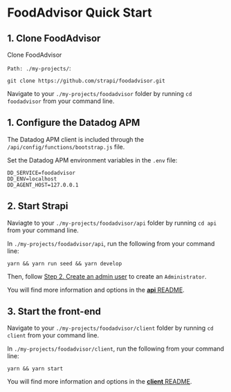 # FoodAdvisor Quick Start

## 1. Clone FoodAdvisor

Clone FoodAdvisor

`Path: ./my-projects/`:

```
git clone https://github.com/strapi/foodadvisor.git
```

Navigate to your `./my-projects/foodadvisor` folder by running `cd foodadvisor` from your command line.

## 1. Configure the Datadog APM

The Datadog APM client is included through the `/api/config/functions/bootstrap.js` file.

Set the Datadog APM environment variables in the `.env` file:
```shell
DD_SERVICE=foodadvisor
DD_ENV=localhost
DD_AGENT_HOST=127.0.0.1
```

## 2. Start Strapi

Naviagte to your `./my-projects/foodadvisor/api` folder by running `cd api` from your command line.

In `./my-projects/foodadvisor/api`, run the following from your command line:

```
yarn && yarn run seed && yarn develop
```

Then, follow [Step 2. Create an admin user](https://strapi.io/documentation/v3.x/getting-started/quick-start.html#_2-create-an-administrator-user) to create an `Administrator`.

You will find more information and options in the [**api** README](./api).

## 3. Start the front-end 

Navigate to your `./my-projects/foodadvisor/client` folder by running `cd client` from your command line.

In `./my-projects/foodadvisor/client`, run the following from your command line:

```
yarn && yarn start
```

You will find more information and options in the [**client** README](./client).
